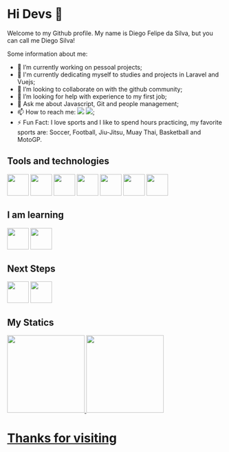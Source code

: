 # Hi Devs 👋

Welcome to my Github profile.
My name is Diego Felipe da Silva, but you can call me Diego Silva!

Some information about me:

- 🔭 I’m currently working on pessoal projects; 
- 🌱 I'm currently dedicating myself to studies and projects in Laravel and Vuejs;
- 👯 I’m looking to collaborate on with the github community;
- 🤔 I’m looking for help with experience to my first job;
- 💬 Ask me about Javascript, Git and people management;
- 📫 How to reach me: <a href="https://www.linkedin.com/in/diego-silva-213199343/" target="_blank"><img loading="lazy" src="https://img.shields.io/badge/-LinkedIn-%230077B5?style=for-the-badge&logo=linkedin&logoColor=white" target="_blank"></a> <a href = "diegosilva.dev13@gmail.com"><img loading="lazy" src="https://img.shields.io/badge/Gmail-D14836?style=for-the-badge&logo=gmail&logoColor=white" target="_blank"></a>;
- ⚡ Fun Fact: I love sports and I like to spend hours practicing, my favorite sports are: Soccer, Football, Jiu-Jitsu, Muay Thai, Basketball and MotoGP.

## Tools and technologies
<img src="https://cdn.jsdelivr.net/gh/devicons/devicon@latest/icons/php/php-original.svg" width="50" height="50"/> <img src="https://cdn.jsdelivr.net/gh/devicons/devicon@latest/icons/javascript/javascript-original.svg" width="50" height="50"/> <img src="https://cdn.jsdelivr.net/gh/devicons/devicon@latest/icons/bootstrap/bootstrap-original-wordmark.svg" width="50" height="50"/> <img src="https://cdn.jsdelivr.net/gh/devicons/devicon@latest/icons/html5/html5-plain-wordmark.svg" width="50" height="50"/> <img src="https://cdn.jsdelivr.net/gh/devicons/devicon@latest/icons/css3/css3-plain-wordmark.svg" width="50" height="50"/> <img src="https://cdn.jsdelivr.net/gh/devicons/devicon@latest/icons/git/git-plain-wordmark.svg" width="50" height="50"/> <img src="https://cdn.jsdelivr.net/gh/devicons/devicon@latest/icons/github/github-original-wordmark.svg" width="50" height="50"/>

## I am learning
<img src="https://cdn.jsdelivr.net/gh/devicons/devicon@latest/icons/laravel/laravel-original-wordmark.svg" width="50" height="50"/> <img src="https://cdn.jsdelivr.net/gh/devicons/devicon@latest/icons/vuejs/vuejs-original-wordmark.svg" width="50" height="50"/>

## Next Steps
<img src="https://cdn.jsdelivr.net/gh/devicons/devicon@latest/icons/mysql/mysql-original-wordmark.svg" width="50" height="50"/> <img src="https://cdn.jsdelivr.net/gh/devicons/devicon@latest/icons/nodejs/nodejs-original-wordmark.svg" width="50" height="50"/> 
    
## My Statics

<div>
<a href="https://github.com/diegoFelipeDev">
<img loading="lazy" height="180em" src="https://github-readme-stats.vercel.app/api/top-langs/?username=dgoldev13&layout=compact&langs_count=7&theme=dracula"/>
<img loading="lazy" height="180em" src="https://github-readme-stats.vercel.app/api?username=dgoldev13&show_icons=true&theme=dracula&include_all_commits=true&count_private=true"/>
</div>

# Thanks for visiting
